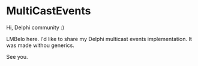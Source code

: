 # MultiCastEvents

Hi, Delphi community :)

LMBelo here. I'd like to share my Delphi multicast events implementation. It was made withou generics.

See you.
